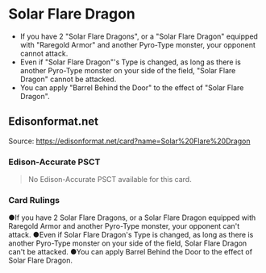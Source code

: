 # Solar Flare Dragon

*   If you have 2 "Solar Flare Dragons", or a "Solar Flare Dragon" equipped with "Raregold Armor" and another Pyro-Type monster, your opponent cannot attack.
*   Even if "Solar Flare Dragon"'s Type is changed, as long as there is another Pyro-Type monster on your side of the field, "Solar Flare Dragon" cannot be attacked.
*   You can apply "Barrel Behind the Door" to the effect of "Solar Flare Dragon".

## Edisonformat.net

Source: https://edisonformat.net/card?name=Solar%20Flare%20Dragon

### Edison-Accurate PSCT

> No Edison-Accurate PSCT available for this card.

### Card Rulings

●If you have 2 Solar Flare Dragons, or a Solar Flare Dragon equipped with Raregold Armor and another Pyro-Type monster, your opponent can't attack.
●Even if Solar Flare Dragon's Type is changed, as long as there is another Pyro-Type monster on your side of the field, Solar Flare Dragon can't be attacked.
●You can apply Barrel Behind the Door to the effect of Solar Flare Dragon.
            
